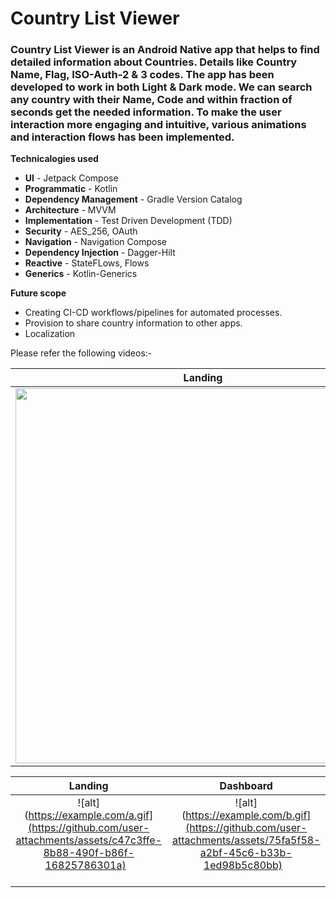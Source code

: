 # Country List Viewer

### Country List Viewer is an Android Native app that helps to find detailed information about Countries. Details like Country Name, Flag, ISO-Auth-2 & 3 codes. The app has been developed to work in both Light & Dark mode. We can search any country with their Name, Code and within fraction of seconds get the needed information. To make the user interaction more engaging and intuitive, various animations and interaction flows has been implemented.

**Technicalogies used**
- **UI** - Jetpack Compose
- **Programmatic** - Kotlin
- **Dependency Management** - Gradle Version Catalog
- **Architecture** - MVVM
- **Implementation** - Test Driven Development (TDD)
- **Security** - AES_256, OAuth
- **Navigation** - Navigation Compose
- **Dependency Injection** - Dagger-Hilt
- **Reactive** - StateFLows, Flows
- **Generics** - Kotlin-Generics


**Future scope**
- Creating CI-CD workflows/pipelines for automated processes.
- Provision to share country information to other apps.
- Localization

Please refer the following videos:-

  Landing   |   Dashboard                            
:----------:|:-------------:     
<img src="https://example.com/a.gif](https://github.com/user-attachments/assets/c47c3ffe-8b88-490f-b86f-16825786301a" width="600" />|<img src="https://example.com/b.gif](https://github.com/user-attachments/assets/75fa5f58-a2bf-45c6-b33b-1ed98b5c80bb" width="600" />

  Landing   |   Dashboard                            
:----------:|:-------------:     
![alt](https://example.com/a.gif](https://github.com/user-attachments/assets/c47c3ffe-8b88-490f-b86f-16825786301a)<span style="color:white">{: width="50%"}</span>   | ![alt](https://example.com/b.gif](https://github.com/user-attachments/assets/75fa5f58-a2bf-45c6-b33b-1ed98b5c80bb)<span style="color:white">{: width="50%"}</span> 



